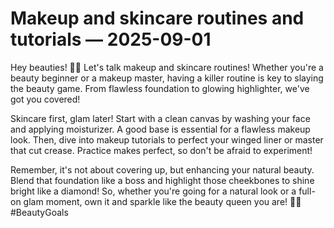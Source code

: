 # Makeup and skincare routines and tutorials — 2025-09-01

Hey beauties! 💄✨ Let's talk makeup and skincare routines! Whether you're a beauty beginner or a makeup master, having a killer routine is key to slaying the beauty game. From flawless foundation to glowing highlighter, we've got you covered!

Skincare first, glam later! Start with a clean canvas by washing your face and applying moisturizer. A good base is essential for a flawless makeup look. Then, dive into makeup tutorials to perfect your winged liner or master that cut crease. Practice makes perfect, so don't be afraid to experiment!

Remember, it's not about covering up, but enhancing your natural beauty. Blend that foundation like a boss and highlight those cheekbones to shine bright like a diamond! So, whether you're going for a natural look or a full-on glam moment, own it and sparkle like the beauty queen you are! 💋💅 #BeautyGoals